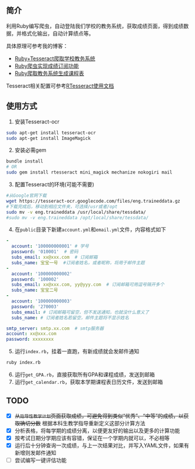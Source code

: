 ## 简介

利用Ruby编写爬虫，自动登陆我们学校的教务系统，获取成绩页面，得到成绩数据，并格式化输出，自动计算绩点等。

具体原理可参考我的博客：

- [Ruby+Tesseract爬取学校教务系统](http://www.jasonsi.com/2016/03/29/3/)
- [Ruby爬虫实现成绩订阅功能](http://www.jasonsi.com/2016/06/17/12/)
- [Ruby爬取教务系统生成课程表](http://www.jasonsi.com/2017/01/12/30/)

Tesseract相关配置可参考[RTesseract使用文档](https://github.com/dannnylo/rtesseract)

## 使用方式

1. 安装Tesseract-ocr

  ```bash
  sudo apt-get install tesseract-ocr
  sudo apt-get install ImageMagick
  ```
2. 安装必需gem

  ```bash
  bundle install
  # OR
  sudo gem install rtesseract mini_magick mechanize nokogiri mail
  ```
3. 配置Tesseract的环境(可能不需要)

  ```bash
  #从Google官网下载
  wget https://tesseract-ocr.googlecode.com/files/eng.traineddata.gz
  #下载完成后，移动到相应文件夹，可选择/usr或者/opt
  sudo mv -v eng.traineddata /usr/local/share/tessdata/
  #sudo mv -v eng.traineddata /opt/local/share/tessdata/
  ```
4. 在`public`目录下新建`account.yml`和`email.yml`文件，内容格式如下

  ```yaml
  -
    account: '100000000001' # 学号
    password: '010001'  # 密码
    subs_email: xx@xxx.com  # 订阅邮箱
    subs_name: 宝宝一号  #订阅者姓名，或者昵称，将用于邮件主题
  -
    account: '100000000002'
    password: '100002'
    subs_email: xx@xxx.com, yy@yyy.com  # 订阅邮箱可用逗号隔开多个
    subs_name: 宝宝二号
  -
    account: '100000000003'
    password: '270003'
    subs_email: # 订阅邮箱可留空，但不发送通知，也就没什么意义了
    subs_name: # 订阅者姓名若留空，邮件主题将不显示姓名
  ```
  ```yaml
  smtp_server: smtp.xx.com  # smtp服务器
  account: xx@xxx.com
  password: xxxxxxxx
  ```
5. 运行`index.rb`，挂着一直跑，有新成绩就会发邮件通知

  ```bash
  ruby index.rb
  ```

6. 运行`get_GPA.rb`，直接获取所有GPA和课程成绩，发送到邮箱
7. 运行`get_calendar.rb`，获取本学期课程表日历文件，发送到邮箱

## TODO

- [x] ~~从`指导性教学计划`页面获取成绩，可避免得到类似“优秀”、“中等”的成绩，以获取确切分数~~ 根据本科生教学指导重新定义这部分计算方法
- [x] 分析表格，将每学期的成绩分离，以便更友好的输出以及更多的计算功能
- [x] 按考试日期分学期应该有容错，保证在一个学期内就可以，不必相等
- [x] 运行后十分钟查询一次成绩，与上一次结果对比，并写入YAML文件，如果有新增则发邮件通知
- [ ] 尝试编写一键评估功能
